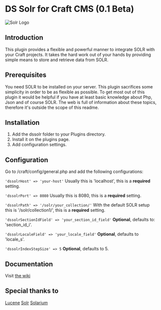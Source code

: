 # DS Solr for Craft CMS (0.1 Beta)

![Solr Logo](http://lucene.apache.org/images/solr.png)

## Introduction

This plugin provides a flexible and powerful manner to integrate SOLR with your Craft projects. It takes the hard work out of your hands by providing simple means to store and retrieve data from SOLR.

## Prerequisites

You need SOLR to be installed on your server. This plugin sacrifices some simplicity in order to be as flexible as possible. To get most out of this plugin it would be helpful if you have at least basic knowledge about Php, Json and of course SOLR. The web is full of information about these topics, therefore it's outside the scope of this readme.

## Installation

1. Add the dssolr folder to your Plugins directory.
2. Install it on the plugins page.
3. Add configuration settings.

## Configuration

Go to /craft/config/general.php and add the following configurations:

`'dssolrHost' => 'your-host'`
Usually this is 'localhost', this is a **required** setting.

`'dssolrPort' => 8080`
Usually this is 8080, this is a **required** setting.

`'dssolrPath' => '/solr/your_collection/'`
With the default SOLR setup this is '/solr/collection1/', this is a **required** setting.

`'dssolrSectionIdField' => 'your_section_id_field'`
**Optional**, defaults to: 'section_id_i'.

`'dssolrLocaleField' => 'your_locale_field'`
**Optional**, defaults to 'locale_s'.

`'dssolrIndexStepSize' => 5`
**Optional**, defaults to 5.

## Documentation

Visit [the wiki](https://github.com/Sanity11/dssolr/wiki/)

## Special thanks to
[Lucene](http://lucene.apache.org/)
[Solr](http://lucene.apache.org/solr/)
[Solarium](http://www.solarium-project.org/)